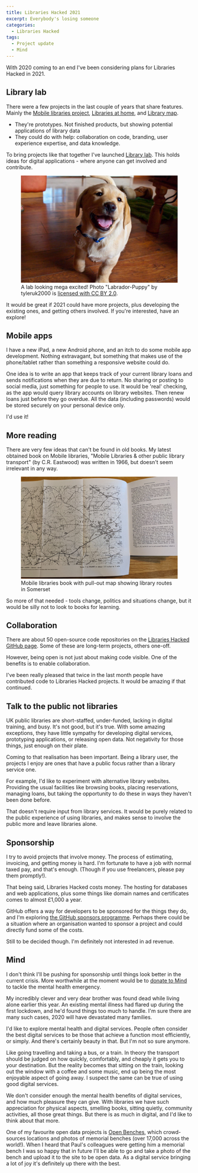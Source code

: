```yaml
---
title: Libraries Hacked 2021
excerpt: Everybody's losing someone
categories:
  - Libraries Hacked
tags:
  - Project update
  - Mind
---
```


With 2020 coming to an end I've been considering plans for Libraries Hacked in 2021.

## Library lab

There were a few projects in the last couple of years that share features. Mainly the [Mobile libraries project](https://www.mobilelibraries.org/), [Libraries at home](https://www.librariesathome.co.uk/), and [Library map](https://www.librarymap.co.uk/). 

* They're prototypes. Not finished products, but showing potential applications of library data
* They could do with help: collaboration on code, branding, user experience expertise, and data knowledge.

To bring projects like that together I've launched [Library lab](https://www.librarylab.uk/). This holds ideas for digital applications - where anyone can get involved and contribute.

<figure>
  <img src="https://raw.githubusercontent.com/LibrariesHacked/librarylab/master/assets/images/homepage-lab.jpg" alt="A labrador looking mega excited!"/>
  <figcaption>A lab looking mega excited! Photo "Labrador-Puppy" by tyleruk2000 is <a href="https://creativecommons.org/licenses/by/2.0/">licensed with CC BY 2.0</a>.</figcaption>
</figure>

It would be great if 2021 could have more projects, plus developing the existing ones, and getting others involved. If you're interested, have an explore!

## Mobile apps

I have a new iPad, a new Android phone, and an itch to do some mobile app development. Nothing extravagant, but something that makes use of the phone/tablet rather than something a responsive website could do.

One idea is to write an app that keeps track of your current library loans and sends notifications when they are due to return. No sharing or posting to social media, just something for people to use. It would be 'real' checking, as the app would query library accounts on library websites. Then renew loans just before they go overdue. All the data (including passwords) would be stored securely on your personal device only.

I'd use it!

## More reading

There are very few ideas that can't be found in old books. My latest obtained book on Mobile libraries, "Mobile Libraries & other public library transport" (by C.R. Eastwood) was written in 1966, but doesn't seem irrelevant in any way.

<figure>
  <img src="https://raw.githubusercontent.com/LibrariesHacked/librarieshacked.github.io/master/images/2020-11-20-mobile-libraries.jpg" alt="Mobile libraries book opened at the pull-out map pages"/>
  <figcaption>Mobile libraries book with pull-out map showing library routes in Somerset</figcaption>
</figure>

So more of that needed - tools change, politics and situations change, but it would be silly not to look to books for learning.

## Collaboration

There are about 50 open-source code repositories on the [Libraries Hacked GitHub page](https://github.com/librarieshacked). Some of these are long-term projects, others one-off.

However, being open is not just about making code visible. One of the benefits is to enable collaboration.

I've been really pleased that twice in the last month people have contributed code to Libraries Hacked projects. It would be amazing if that continued.

## Talk to the public not libraries

UK public libraries are short-staffed, under-funded, lacking in digital training, and busy. It's not good, but it's true. With some amazing exceptions, they have little sympathy for developing digital services, prototyping applications, or releasing open data. Not negativity for those things, just enough on their plate.

Coming to that realisation has been important. Being a library user, the projects I enjoy are ones that have a public focus rather than a library service one.

For example, I'd like to experiment with alternative library websites. Providing the usual facilities like browsing books, placing reservations, managing loans, but taking the opportunity to do these in ways they haven't been done before.

That doesn't require input from library services. It would be purely related to the public experience of using libraries, and makes sense to involve the public more and leave libraries alone.

## Sponsorship

I try to avoid projects that involve money. The process of estimating, invoicing, and getting money is hard. I'm fortunate to have a job with normal taxed pay, and that's enough. (Though if you use freelancers, please pay them promptly!).

That being said, Libraries Hacked costs money. The hosting for databases and web applications, plus some things like domain names and certificates comes to almost £1,000 a year. 

GitHub offers a way for developers to be sponsored for the things they do, and I'm exploring [the GitHub sponsors programme](https://github.com/sponsors). Perhaps there could be a situation where an organisation wanted to sponsor a project and could directly fund some of the costs.

Still to be decided though. I'm definitely not interested in ad revenue.

## Mind

I don't think I'll be pushing for sponsorship until things look better in the current crisis. More worthwhile at the moment would be to [donate to Mind](https://www.mind.org.uk/donate/) to tackle the mental health emergency.

My incredibly clever and very dear brother was found dead while living alone earlier this year. An existing mental illness had flared up during the first lockdown, and he'd found things too much to handle. I'm sure there are many such cases, 2020 will have devastated many families.

I'd like to explore mental health and digital services. People often consider the best digital services to be those that achieve a function most efficiently, or simply. And there's certainly beauty in that. But I'm not so sure anymore.

Like going travelling and taking a bus, or a train. In theory the transport should be judged on how quickly, comfortably, and cheaply it gets you to your destination. But the reality becomes that sitting on the train, looking out the window with a coffee and some music, end up being the most enjoyable aspect of going away. I suspect the same can be true of using good digital services.

We don't consider enough the mental health benefits of digital services, and how much pleasure they can give. With libraries we have such appreciation for physical aspects, smelling books, sitting quietly, community activities, all those great things. But there is as much in digital, and I'd like to think about that more.

One of my favourite open data projects is [Open Benches](https://openbenches.org/), which crowd-sources locations and photos of memorial benches (over 17,000 across the world!). When I heard that Paul's colleagues were getting him a memorial bench I was so happy that in future I'll be able to go and take a photo of the bench and upload it to the site to be open data. As a digital service bringing a lot of joy it's definitely up there with the best.
